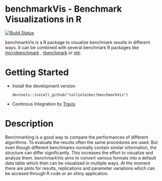# benchmarkVis - Benchmark Visualizations in R

[![Build Status](https://travis-ci.org/collinleiber/benchmarkVis.svg?branch=master)](https://travis-ci.org/collinleiber/benchmarkVis)

benchmarkVis is a R package to visualize benchmark results in different ways. It can be combined with several benchmark R packages like [microbenchmark](https://github.com/joshuaulrich/microbenchmark/) , [rbenchmark](https://github.com/eddelbuettel/rbenchmark) or [mlr](https://github.com/mlr-org/mlr). 

# Getting Started

* Install the development version
    ```splus
    devtools::install_github("collinleiber/benchmarkVis")
    ```
* Continous Integration by [Travis](https://travis-ci.org/collinleiber/benchmarkVis)
	
# Description

Benchmarking is a good way to compare the performances of different algorithms. To evaluate the results often the same procedures are used. But even though different benchmarks normally contain similar information, the structure can differ significantly. This increases the effort to visualize and analyze them. 
benchmarkVis aims to convert various formats into a default data table which then can be visualized in multiple ways.
At the moment there are plots for results, replications and parameter variations which can be accesed through R code or an shiny application.